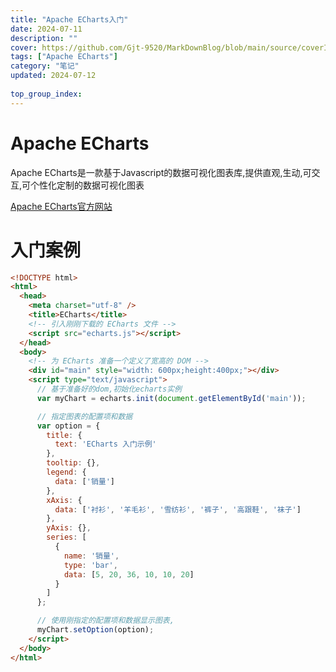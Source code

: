 ```yaml
---
title: "Apache ECharts入门"
date: 2024-07-11
description: ""
cover: https://github.com/Gjt-9520/MarkDownBlog/blob/main/source/coverImages/Bimage-135/Bimage61.jpg?raw=true
tags: ["Apache ECharts"]
category: "笔记"
updated: 2024-07-12
  
top_group_index: 
---
```


# Apache ECharts

Apache ECharts是一款基于Javascript的数据可视化图表库,提供直观,生动,可交互,可个性化定制的数据可视化图表

[Apache ECharts官方网站](https://echarts.apache.org/zh/index.html)

# 入门案例

```html
<!DOCTYPE html>
<html>
  <head>
    <meta charset="utf-8" />
    <title>ECharts</title>
    <!-- 引入刚刚下载的 ECharts 文件 -->
    <script src="echarts.js"></script>
  </head>
  <body>
    <!-- 为 ECharts 准备一个定义了宽高的 DOM -->
    <div id="main" style="width: 600px;height:400px;"></div>
    <script type="text/javascript">
      // 基于准备好的dom,初始化echarts实例
      var myChart = echarts.init(document.getElementById('main'));

      // 指定图表的配置项和数据
      var option = {
        title: {
          text: 'ECharts 入门示例'
        },
        tooltip: {},
        legend: {
          data: ['销量']
        },
        xAxis: {
          data: ['衬衫', '羊毛衫', '雪纺衫', '裤子', '高跟鞋', '袜子']
        },
        yAxis: {},
        series: [
          {
            name: '销量',
            type: 'bar',
            data: [5, 20, 36, 10, 10, 20]
          }
        ]
      };

      // 使用刚指定的配置项和数据显示图表,
      myChart.setOption(option);
    </script>
  </body>
</html>
```
